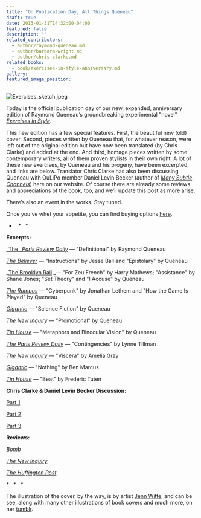 ```yaml
---
title: "On Publication Day, All Things Queneau"
draft: true
date: 2013-01-31T14:32:00-04:00
featured: false
description: ""
related_contributors:
  - author/raymond-queneau.md
  - author/barbara-wright.md
  - author/chris-clarke.md
related_books:
  - book/exercises-in-style-anniversary.md
gallery:
featured_image_position: 
---
```


![Exercises_sketch.jpeg](https://www.ndbooks.com/images/journal/Exercises_sketch.jpeg)

Today is the official publication day of our new, expanded, anniversary edition of Raymond Queneau’s groundbreaking experimental "novel" [_Exercises in Style_](http://ndbooks.com/book/exercises-in-style-anniversary). 

This new edition has a few special features. First, the beautiful new (old) cover. Second, pieces written by Queneau that, for whatever reason, were left out of the original edition but have now been translated (by Chris Clarke) and added at the end. And third, homage pieces written by some contemporary writers, all of them proven stylists in their own right. A lot of these new exercises, by Queneau and his progeny, have been excerpted, and links are below. Translator Chris Clarke has also been discussing Queneau with OuLiPo member Daniel Levin Becker (author of [_Many Subtle Channels_](http://www.amazon.com/Many-Subtle-Channels-Potential-Literature/dp/0674065778/ref=sr_1_1?s=books&ie=UTF8&qid=1359490270&sr=1-1&keywords=many+subtle+channels)) here on our website. Of course there are already some reviews and appreciations of the book, too, and we’ll update this post as more arise.

There’s also an event in the works. Stay tuned.

Once you’ve whet your appetite, you can find buying options [here](http://ndbooks.com/book/exercises-in-style-anniversary).

*   *   * 

**Excerpts:**

[_The _](http://www.theparisreview.org/blog/2013/01/10/%E2%80%9Cdefinitional%E2%80%9D/)_[Paris Review Daily](http://www.theparisreview.org/blog/2013/01/10/%E2%80%9Cdefinitional%E2%80%9D/)_ — "Definitional" by Raymond Queneau

[_The Believer_](http://believermag.tumblr.com/post/40691778292/queneau) — "Instructions" by Jesse Ball and "Epistolary" by Queneau

_[The Brooklyn Rail](http://www.brooklynrail.org/2012/12/fiction/extracts-from-the-65th-anniversary-edition-of-raymond-queneaus-exercises-in-style) _— "For Zeu French" by Harry Mathews; "Assistance" by Shane Jones; "Set Theory" and "I Accuse" by Queneau

[_The Rumpus_](http://therumpus.net/2013/01/exercises-in-style/) — "Cyberpunk" by Jonathan Lethem and "How the Game Is Played" by Queneau

[_Gigantic_](http://www.thegiganticmag.com/magazine/articleDetail.php?p=articleDetail&id=130) — "Science Fiction" by Queneau

[_The New Inquiry_](http://thenewinquiry.com/features/promotional/) — "Promotional" by Queneau

[_Tin House_](http://www.tinhouse.com/blog/22018/metaphors-and-binocular-vision.html) — "Metaphors and Binocular Vision" by Queneau

[_The Paris Review Daily_](http://www.theparisreview.org/blog/2013/01/09/contingencies/) — "Contingencies" by Lynne Tillman

[_The New Inquiry_](http://thenewinquiry.com/features/viscera/) — "Viscera" by Amelia Gray

[_Gigantic_](http://www.thegiganticmag.com/magazine/articleDetail.php?p=articleDetail&id=131) — "Nothing" by Ben Marcus

[_Tin House_](http://www.tinhouse.com/blog/22014/beat-2.html) — "Beat" by Frederic Tuten

**Chris Clarke & Daniel Levin Becker Discussion:**

[Part 1](http://ndbooks.com/blog/article/in-conversation-daniel-levin-becker-and-chris-clarke-on-exercises-in-style)

[Part 2](http://ndbooks.com/blog/article/in-conversation-daniel-levin-becker-and-chris-clarke-on-exercises-in-s)

[Part 3](http://ndbooks.com/blog/article/daniel-levin-becker-and-chris-clarke-discuss-exercises-in-style-pt.-3)

**Reviews:**

[_Bomb_](http://bombsite.com/issues/1000/articles/7021)

[_The New Inquiry_](http://thenewinquiry.com/essays/exorcisms-in-style/)

[_The Huffington Post_](http://www.huffingtonpost.com/2013/01/25/exercises-in-style-65th-queneau_n_2554174.html)

*   *   *

The illustration of the cover, by the way, is by artist [Jenn Witte](http://jennwitte.tumblr.com/post/41731299307/exercises-in-style-raymond-queneau), and can be see, along with many other illustrations of book covers and much more, on her [tumblr](http://jennwitte.tumblr.com/post/41731299307/exercises-in-style-raymond-queneau). 

